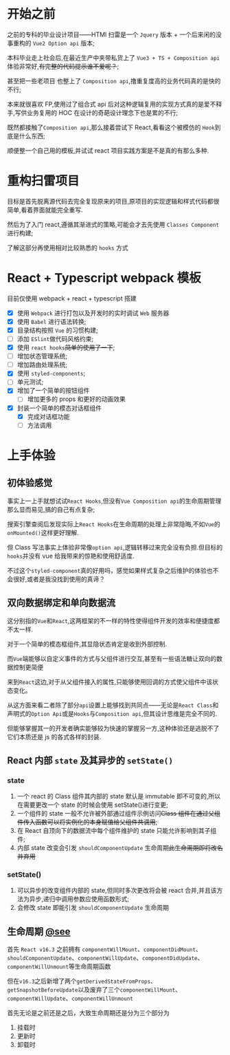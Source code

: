 # 开始之前

之前的专科的毕业设计项目——HTMl 扫雷是一个 `Jquery` 版本 + 一个后来闲的没事重构的 `Vue2 Option api` 版本;

本科毕业走上社会后,在最近生产中夹带私货上了 `Vue3 + TS + Composition api` 体验非常好,~~有完整的代码提示谁不爱呢？~~;

甚至把一些老项目 也整上了 `Composition api`,撸重复度高的业务代码真的是快的不行;

本来就很喜欢 FP,使用过了组合式 api 后对这种逻辑复用的实现方式真的是爱不释手,写供业务复用的 HOC 在设计的奇葩设计理念下也是累的不行;

既然都接触了`Composition api`,那么接着尝试下 React,看看这个被模仿的 `Hook`到底是什么东西;

顺便整一个自己用的模板,并试试 react 项目实践方案是不是真的有那么多种.

# 重构扫雷项目

目标是首先脱离源代码去完全复现原来的项目,原项目的实现逻辑和样式代码都很简单,看着界面就能完全重写.

然后为了入门 react,遵循其渐进式的策略,可能会才去先使用 `Classes Component` 进行构建;

了解这部分再使用相对比较熟悉的 `hooks` 方式

# React + Typescript webpack 模板

目前仅使用 webpack + react + typescript 搭建

- [x] 使用 `Webpack` 进行打包以及开发时的实时调试 `Web` 服务器
- [x] 使用 `Babel` 进行语法转换;
- [x] 目录结构按照 `Vue` 的习惯构建;
- [ ] 添加 `ESlint`做代码风格约束;
- [x] 使用 `react hooks`~~简单的使用了一下~~;
- [ ] 增加状态管理系统;
- [ ] 增加路由处理系统;
- [x] 使用 `styled-components`;
- [ ] 单元测试;
- [x] 增加了一个简单的按钮组件
  - [ ] 增加更多的 props 和更好的动画效果
- [x] 封装一个简单的模态对话框组件
  - [x] 完成对话框功能
  - [ ] 方法调用

# 上手体验

## 初体验感觉

事实上一上手就想试试`React Hooks`,但没有`Vue Composition api`的生命周期管理那么显而易见,搞的自己有点复杂;

搜索引擎查阅后发现实际上`React Hooks`在生命周期的处理上非常隐晦,不如`Vue`的`onMounted()`这样更好理解.

但 Class 写法事实上体验非常像`option api`,逻辑转移过来完全没有负担.但目标的`hooks`并没有 vue 给我带来的惊艳和使用舒适度.

不过这个`styled-component`真的好用吗，感觉如果样式复杂之后维护的体验也不会很好,或者是我没找到使用的真谛？

## 双向数据绑定和单向数据流

这分别指的`Vue`和`React`,这两框架的不一样的特性使得组件开发的效率和便捷度都不太一样.

对于一个简单的模态框组件,其显隐状态肯定是收到外部控制.

而`Vue`端能够以自定义事件的方式与父组件进行交互,甚至有一些语法糖让双向的数据控制更简便

来到`React`这边,对于从父组件接入的属性,只能够使用回调的方式使父组件中该状态变化。

从这方面来看二者除了部分`api`设置上能够找到共同点——无论是`React Class`和声明式的`Option Api`或是`Hooks`与`Composition api`,但其设计思维是完全不同的.

但能够掌握其一的开发者确实能够较为快速的掌握另一方,这种体验还是逃脱不了它们本质还是 js 的各式各样的封装.

## React 内部 `state` 及其异步的 `setState()`

### state

1. 一个 react 的 Class 组件其内部的 state 默认是 immutable 即不可变的,所以在需要更改一个 state 的时候会使用 setState()进行变更;
2. 一个组件的 state 一般不允许被外部通过组件示例访问~~Class 组件在通过父组件传入函数可以将实例化的本身赋值给父组件共调用~~;
3. 在 React 自顶向下的数据流中每个组件维护的 state 只能允许影响到其子组件;
4. 内部 state 改变会引发 `shouldComponentUpdate` 生命周期~~此生命周期即将改名并弃用~~

### setState()

1. 可以异步的改变组件内部的 state,但同时多次更改将会被 react 合并,并且该方法为异步,递归中调用参数应使用函数形式;
2. 会修改 state 即能引发 `shouldComponentUpdate` 生命周期

## 生命周期 [@see](https://www.bilibili.com/read/cv9056199)

首先 `React v16.3` 之前拥有 `componentWillMount`、`componentDidMount`、`shouldComponentUpdate`、`componentWillUpdate`、`componentDidUpdate`、`componentWillUnmount`等生命周期函数

但在`v16.3`之后新增了两个`getDerivedStateFromProps`、`getSnapshotBeforeUpdate`以及废弃了三个`componentWillMount`、`componentWillUpdate`、`componentWillUnmount`

首先无论是之前还是之后，大致生命周期还是分为三个部分为

1. 挂载时
2. 更新时
3. 卸载时
